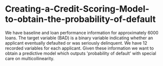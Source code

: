 # Creating-a-Credit-Scoring-Model-to-obtain-the-probability-of-default
We have baseline and loan performance information for approximately 6000 loans.  The target variable (BAD) is a binary variable indicating whether an applicant eventually defaulted or was seriously delinquent.  We have 12 recorded variables for each applicant.  Given these information we want to obtain a predictive model which outputs 'probability of default' with special care on multicollinearity.
